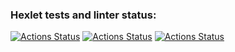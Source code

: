 ### Hexlet tests and linter status:
[![Actions Status](https://github.com/VadimFilimonov/frontend-project-lvl2/workflows/hexlet-check/badge.svg)](https://github.com/VadimFilimonov/frontend-project-lvl2/actions)
[![Actions Status](https://github.com/VadimFilimonov/frontend-project-lvl2/workflows/linter/badge.svg)](https://github.com/VadimFilimonov/frontend-project-lvl2/actions)
[![Actions Status](https://github.com/VadimFilimonov/frontend-project-lvl2/workflows/test/badge.svg)](https://github.com/VadimFilimonov/frontend-project-lvl2/actions)
